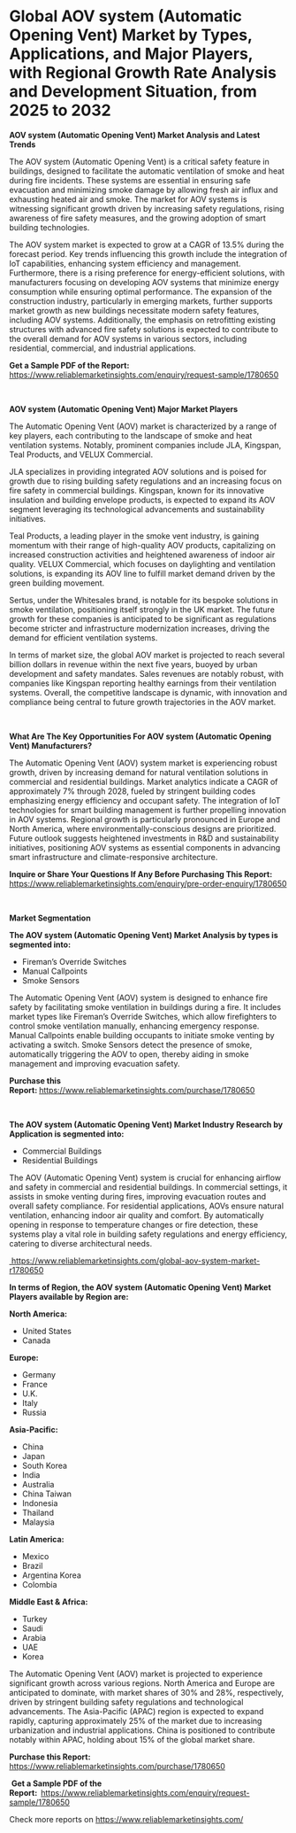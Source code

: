 <p><h1>Global AOV system (Automatic Opening Vent) Market by Types, Applications, and Major Players, with Regional Growth Rate Analysis and Development Situation, from 2025 to 2032</h1></p><p><strong>AOV system (Automatic Opening Vent) Market Analysis and Latest Trends</strong></p>
<p><p>The AOV system (Automatic Opening Vent) is a critical safety feature in buildings, designed to facilitate the automatic ventilation of smoke and heat during fire incidents. These systems are essential in ensuring safe evacuation and minimizing smoke damage by allowing fresh air influx and exhausting heated air and smoke. The market for AOV systems is witnessing significant growth driven by increasing safety regulations, rising awareness of fire safety measures, and the growing adoption of smart building technologies.</p><p>The AOV system market is expected to grow at a CAGR of 13.5% during the forecast period. Key trends influencing this growth include the integration of IoT capabilities, enhancing system efficiency and management. Furthermore, there is a rising preference for energy-efficient solutions, with manufacturers focusing on developing AOV systems that minimize energy consumption while ensuring optimal performance. The expansion of the construction industry, particularly in emerging markets, further supports market growth as new buildings necessitate modern safety features, including AOV systems. Additionally, the emphasis on retrofitting existing structures with advanced fire safety solutions is expected to contribute to the overall demand for AOV systems in various sectors, including residential, commercial, and industrial applications.</p></p>
<p><strong>Get a Sample PDF of the Report:&nbsp;</strong> <a href="https://www.reliablemarketinsights.com/enquiry/request-sample/1780650?utm_campaign=2528&utm_medium=2&utm_source=Github&utm_content=ia&utm_term=27022025&utm_id=aov-system-automatic-opening-vent">https://www.reliablemarketinsights.com/enquiry/request-sample/1780650</a></p>
<p>&nbsp;</p>
<p><strong>AOV system (Automatic Opening Vent) Major Market Players</strong></p>
<p><p>The Automatic Opening Vent (AOV) market is characterized by a range of key players, each contributing to the landscape of smoke and heat ventilation systems. Notably, prominent companies include JLA, Kingspan, Teal Products, and VELUX Commercial. </p><p>JLA specializes in providing integrated AOV solutions and is poised for growth due to rising building safety regulations and an increasing focus on fire safety in commercial buildings. Kingspan, known for its innovative insulation and building envelope products, is expected to expand its AOV segment leveraging its technological advancements and sustainability initiatives.</p><p>Teal Products, a leading player in the smoke vent industry, is gaining momentum with their range of high-quality AOV products, capitalizing on increased construction activities and heightened awareness of indoor air quality. VELUX Commercial, which focuses on daylighting and ventilation solutions, is expanding its AOV line to fulfill market demand driven by the green building movement.</p><p>Sertus, under the Whitesales brand, is notable for its bespoke solutions in smoke ventilation, positioning itself strongly in the UK market. The future growth for these companies is anticipated to be significant as regulations become stricter and infrastructure modernization increases, driving the demand for efficient ventilation systems.</p><p>In terms of market size, the global AOV market is projected to reach several billion dollars in revenue within the next five years, buoyed by urban development and safety mandates. Sales revenues are notably robust, with companies like Kingspan reporting healthy earnings from their ventilation systems. Overall, the competitive landscape is dynamic, with innovation and compliance being central to future growth trajectories in the AOV market.</p></p>
<p>&nbsp;</p>
<p><strong>What Are The Key Opportunities For AOV system (Automatic Opening Vent) Manufacturers?</strong></p>
<p><p>The Automatic Opening Vent (AOV) system market is experiencing robust growth, driven by increasing demand for natural ventilation solutions in commercial and residential buildings. Market analytics indicate a CAGR of approximately 7% through 2028, fueled by stringent building codes emphasizing energy efficiency and occupant safety. The integration of IoT technologies for smart building management is further propelling innovation in AOV systems. Regional growth is particularly pronounced in Europe and North America, where environmentally-conscious designs are prioritized. Future outlook suggests heightened investments in R&D and sustainability initiatives, positioning AOV systems as essential components in advancing smart infrastructure and climate-responsive architecture.</p></p>
<p><strong>Inquire or Share Your Questions If Any Before Purchasing This Report:</strong> <a href="https://www.reliablemarketinsights.com/enquiry/pre-order-enquiry/1780650?utm_campaign=2528&utm_medium=2&utm_source=Github&utm_content=ia&utm_term=27022025&utm_id=aov-system-automatic-opening-vent">https://www.reliablemarketinsights.com/enquiry/pre-order-enquiry/1780650</a></p>
<p>&nbsp;</p>
<p><strong>Market Segmentation</strong></p>
<p><strong>The AOV system (Automatic Opening Vent) Market Analysis by types is segmented into:</strong></p>
<p><ul><li>Fireman’s Override Switches</li><li>Manual Callpoints</li><li>Smoke Sensors</li></ul></p>
<p><p>The Automatic Opening Vent (AOV) system is designed to enhance fire safety by facilitating smoke ventilation in buildings during a fire. It includes market types like Fireman’s Override Switches, which allow firefighters to control smoke ventilation manually, enhancing emergency response. Manual Callpoints enable building occupants to initiate smoke venting by activating a switch. Smoke Sensors detect the presence of smoke, automatically triggering the AOV to open, thereby aiding in smoke management and improving evacuation safety.</p></p>
<p><strong>Purchase this Report:&nbsp;</strong><a href="https://www.reliablemarketinsights.com/purchase/1780650?utm_campaign=2528&utm_medium=2&utm_source=Github&utm_content=ia&utm_term=27022025&utm_id=aov-system-automatic-opening-vent">https://www.reliablemarketinsights.com/purchase/1780650</a></p>
<p>&nbsp;</p>
<p><strong>The AOV system (Automatic Opening Vent) Market Industry Research by Application is segmented into:</strong></p>
<p><ul><li>Commercial Buildings</li><li>Residential Buildings</li></ul></p>
<p><p>The AOV (Automatic Opening Vent) system is crucial for enhancing airflow and safety in commercial and residential buildings. In commercial settings, it assists in smoke venting during fires, improving evacuation routes and overall safety compliance. For residential applications, AOVs ensure natural ventilation, enhancing indoor air quality and comfort. By automatically opening in response to temperature changes or fire detection, these systems play a vital role in building safety regulations and energy efficiency, catering to diverse architectural needs.</p></p>
<p><a href="https://www.reliablemarketinsights.com/global-aov-system-market-r1780650?utm_campaign=2528&utm_medium=2&utm_source=Github&utm_content=ia&utm_term=27022025&utm_id=aov-system-automatic-opening-vent">&nbsp;https://www.reliablemarketinsights.com/global-aov-system-market-r1780650</a></p>
<p><strong>In terms of Region, the AOV system (Automatic Opening Vent) Market Players available by Region are:</strong></p>
<p>
    <p> <strong> North America: </strong>
        <ul>
            <li>United States</li>
            <li>Canada</li>
        </ul>
        </p> 
    <p> <strong> Europe: </strong>
        <ul>
            <li>Germany</li>
            <li>France</li>
            <li>U.K.</li>
            <li>Italy</li>
            <li>Russia</li>
        </ul>
        </p> 
    <p> <strong> Asia-Pacific: </strong>
        <ul>
            <li>China</li>
            <li>Japan</li>
            <li>South Korea</li>
            <li>India</li>
            <li>Australia</li>
            <li>China Taiwan</li>
            <li>Indonesia</li>
            <li>Thailand</li>
            <li>Malaysia</li>
        </ul>
        </p> 
    <p> <strong> Latin America: </strong>
        <ul>
            <li>Mexico</li>
            <li>Brazil</li>
            <li>Argentina Korea</li>
            <li>Colombia</li>
        </ul>
        </p> 
    <p> <strong> Middle East & Africa: </strong>
        <ul>
            <li>Turkey</li>
            <li>Saudi</li>
            <li>Arabia</li>
            <li>UAE</li>
            <li>Korea</li>
        </ul>
    </p>
    </p>
<p><p>The Automatic Opening Vent (AOV) market is projected to experience significant growth across various regions. North America and Europe are anticipated to dominate, with market shares of 30% and 28%, respectively, driven by stringent building safety regulations and technological advancements. The Asia-Pacific (APAC) region is expected to expand rapidly, capturing approximately 25% of the market due to increasing urbanization and industrial applications. China is positioned to contribute notably within APAC, holding about 15% of the global market share.</p></p>
<p><strong>Purchase this Report: </strong><a href="https://www.reliablemarketinsights.com/purchase/1780650?utm_campaign=2528&utm_medium=2&utm_source=Github&utm_content=ia&utm_term=27022025&utm_id=aov-system-automatic-opening-vent">https://www.reliablemarketinsights.com/purchase/1780650</a></p>
<p>&nbsp;<strong>Get a Sample PDF of the Report:&nbsp;&nbsp;</strong><a href="https://www.reliablemarketinsights.com/enquiry/request-sample/1780650?utm_campaign=2528&utm_medium=2&utm_source=Github&utm_content=ia&utm_term=27022025&utm_id=aov-system-automatic-opening-vent">https://www.reliablemarketinsights.com/enquiry/request-sample/1780650</a></p>
<p><strong></strong></p>
<p>Check more reports on <a href="https://www.reliablemarketinsights.com/?utm_campaign=2528&utm_medium=2&utm_source=Github&utm_content=ia&utm_term=27022025&utm_id=aov-system-automatic-opening-vent">https://www.reliablemarketinsights.com/</a></p>